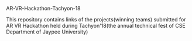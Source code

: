 
AR-VR-Hackathon-Tachyon-18

This repository contains links of the projects(winning teams) submitted for AR VR Hackathon held during Tachyon'18(the annual technical fest of CSE Department of Jaypee University)

